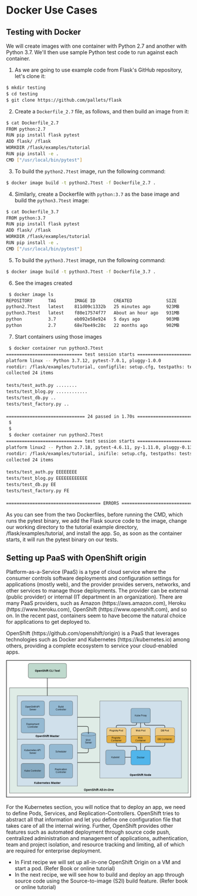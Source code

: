 # Docker Use Cases

## Testing with Docker
We will create images with one container with Python 2.7 and another with Python 3.7. We'll then use sample Python test code to run against each container.

1. As we are going to use example code from Flask's GitHub repository, let's clone
it:
```bash
$ mkdir testing
$ cd testing
$ git clone https://github.com/pallets/flask
```
2. Create a `Dockerfile_2.7` file, as follows, and then build an image from it:
```bash
$ cat Dockerfile_2.7
FROM python:2.7
RUN pip install flask pytest
ADD flask/ /flask
WORKDIR /flask/examples/tutorial
RUN pip install -e .
CMD ["/usr/local/bin/pytest"]
```
3. To build the `python2.7test` image, run the following command:
```bash
$ docker image build -t python2.7test -f Dockerfile_2.7 .
```
4. Similarly, create a Dockerfile with `python:3.7` as the base image and build the `python3.7test` image:
```bash
$ cat Dockerfile_3.7
FROM python:3.7
RUN pip install flask pytest
ADD flask/ /flask
WORKDIR /flask/examples/tutorial
RUN pip install -e .
CMD ["/usr/local/bin/pytest"]
```
5. To build the `python3.7test` image, run the following command:
```bash
$ docker image build -t python3.7test -f Dockerfile_3.7 .
```
6. See the images created
```bash
 $ docker image ls
REPOSITORY      TAG       IMAGE ID       CREATED             SIZE
python2.7test   latest    811d09c1332b   25 minutes ago      923MB
python3.7test   latest    f80e17574f77   About an hour ago   931MB
python          3.7       eb092e58e924   5 days ago          903MB
python          2.7       68e7be49c28c   22 months ago       902MB
```
7. Start containers using those images
```bash
 $ docker container run python3.7test
============================= test session starts ==============================
platform linux -- Python 3.7.12, pytest-7.0.1, pluggy-1.0.0
rootdir: /flask/examples/tutorial, configfile: setup.cfg, testpaths: tests
collected 24 items

tests/test_auth.py ........                                              [ 33%]
tests/test_blog.py ............                                          [ 83%]
tests/test_db.py ..                                                      [ 91%]
tests/test_factory.py ..                                                 [100%]

============================== 24 passed in 1.70s ==============================
 $ 
 $ 
 $ docker container run python2.7test
============================= test session starts ==============================
platform linux2 -- Python 2.7.18, pytest-4.6.11, py-1.11.0, pluggy-0.13.1
rootdir: /flask/examples/tutorial, inifile: setup.cfg, testpaths: tests
collected 24 items

tests/test_auth.py EEEEEEEE                                              [ 33%]
tests/test_blog.py EEEEEEEEEEEE                                          [ 83%]
tests/test_db.py EE                                                      [ 91%]
tests/test_factory.py FE                                                 [100%]

==================================== ERRORS ====================================
```
As you can see from the two Dockerfiles, before running the CMD, which runs the pytest binary, we add the Flask source code to the image, change our working directory to the tutorial example directory, /flask/examples/tutorial, and install the app. So, as soon as the container starts, it will run the pytest binary on our tests.

## Setting up PaaS with OpenShift origin
Platform-as-a-Service (PaaS) is a type of cloud service where the consumer controls software deployments and configuration settings for applications (mostly web), and the provider provides servers, networks, and other services to manage those deployments. The provider can be external (public provider) or internal (IT department in an organization). There are many PaaS providers, such as Amazon (https:/​/​aws.​amazon.​com), Heroku
(https:/​/​www.​heroku.​com), OpenShift (https:/​/​www.​openshift.​com), and so on. In the recent past, containers seem to have become the natural choice for applications to get deployed to.

OpenShift (https:/​/​github.​com/openshift/​origin) is a PaaS that leverages technologies such as Docker and Kubernetes (https:/​/​kubernetes.​io) among others, providing a complete ecosystem to service your cloud-enabled apps.

<p align="center">
  <img src="../static/docker_usecases_1.png" alt="Seperate IP given to each container and each container host a different and only one service">
</p>

For the Kubernetes section, you will notice that to deploy an app, we need to define Pods, Services, and Replication-Controllers. OpenShift tries to
abstract all that information and let you define one configuration file that takes care of all the internal wiring. Further, OpenShift provides other features such as automated deployment through source code push, centralized administration and management of applications, authentication, team and project isolation, and resource tracking and limiting, all of which are required for enterprise deployment.

- In First recipe we will set up all-in-one OpenShift Origin on a VM and start a pod. (Refer Book or online tutorial)
- In the next recipe, we will see how to build and deploy an app through source code using the Source-to-image (S2I) build feature. (Refer book or online tutorial)
